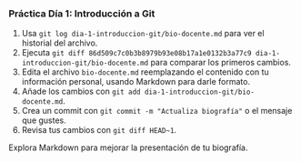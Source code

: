 ### Práctica Día 1: Introducción a Git

1. Usa `git log dia-1-introduccion-git/bio-docente.md` para ver el historial del archivo.
2. Ejecuta `git diff 86d509c7c0b3b8979b93e08b17a1e0132b3a77c9 dia-1-introduccion-git/bio-docente.md` para comparar los primeros cambios.
3. Edita el archivo `bio-docente.md` reemplazando el contenido con tu información personal, usando Markdown para darle formato.
4. Añade los cambios con `git add dia-1-introduccion-git/bio-docente.md`.
5. Crea un commit con `git commit -m "Actualiza biografía"` o el mensaje que gustes.
6. Revisa tus cambios con `git diff HEAD~1`.

Explora Markdown para mejorar la presentación de tu biografía.
